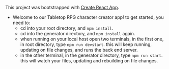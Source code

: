 This project was bootstrapped with [Create React App](https://github.com/facebookincubator/create-react-app).

- Welcome to our Tabletop RPG character creator app! to get started, you need to:
  - cd into your root directory, and `npm install`.
  - cd into the generator directory, and `npm install` again.
  - when running on your local host open two terminals, in the first one, in root directory, type `npm run devstart`. this will keep running, updating on
      file changes, and runs the back end server.
  - in the other terminal, in the generator directory, type `npm run start`. this will watch your files, updating and rebuilding on file changes.  
